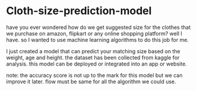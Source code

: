 # Cloth-size-prediction-model
have you ever wondered how do we get suggested size for the clothes that we purchase on amazon, flipkart or any online shopping platform? well I have. so I wanted to use machine learning algorithms to do this job for me.

I just created a model that can predict your matching size based on the weight, age and height.
the dataset has been collected from kaggle for analysis.
this model can be deployed or integrated into an app or website.


note: the accuracy score is not up to the mark for this model but we can improve it later. flow must be same for all the algorithm we could use.


